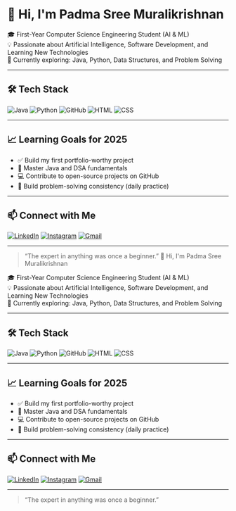 # 👋 Hi, I'm Padma Sree Muralikrishnan

🎓 First-Year Computer Science Engineering Student (AI & ML)  
💡 Passionate about Artificial Intelligence, Software Development, and Learning New Technologies  
🚀 Currently exploring: Java, Python, Data Structures, and Problem Solving

---

## 🛠️ Tech Stack

![Java](https://img.shields.io/badge/Java-ED8B00?style=for-the-badge&logo=java&logoColor=white)
![Python](https://img.shields.io/badge/Python-3776AB?style=for-the-badge&logo=python&logoColor=white)
![GitHub](https://img.shields.io/badge/GitHub-181717?style=for-the-badge&logo=github&logoColor=white)
![HTML](https://img.shields.io/badge/HTML5-E34F26?style=for-the-badge&logo=html5&logoColor=white)
![CSS](https://img.shields.io/badge/CSS3-1572B6?style=for-the-badge&logo=css3&logoColor=white)

---

## 📈 Learning Goals for 2025

- ✅ Build my first portfolio-worthy project
- 🧠 Master Java and DSA fundamentals
- 💻 Contribute to open-source projects on GitHub
- 📝 Build problem-solving consistency (daily practice)

---

## 📫 Connect with Me

[![LinkedIn](https://img.shields.io/badge/LinkedIn-0077B5?style=flat&logo=linkedin&logoColor=white)](https://linkedin.com)
[![Instagram](https://img.shields.io/badge/Instagram-E4405F?style=flat&logo=instagram&logoColor=white)](https://instagram.com)
[![Gmail](https://img.shields.io/badge/Email-D14836?style=flat&logo=gmail&logoColor=white)](mailto:your.email@example.com)

---

> “The expert in anything was once a beginner.”
👋 Hi, I'm Padma Sree Muralikrishnan

🎓 First-Year Computer Science Engineering Student (AI & ML)  
💡 Passionate about Artificial Intelligence, Software Development, and Learning New Technologies  
🚀 Currently exploring: Java, Python, Data Structures, and Problem Solving

---

## 🛠️ Tech Stack

![Java](https://img.shields.io/badge/Java-ED8B00?style=for-the-badge&logo=java&logoColor=white)
![Python](https://img.shields.io/badge/Python-3776AB?style=for-the-badge&logo=python&logoColor=white)
![GitHub](https://img.shields.io/badge/GitHub-181717?style=for-the-badge&logo=github&logoColor=white)
![HTML](https://img.shields.io/badge/HTML5-E34F26?style=for-the-badge&logo=html5&logoColor=white)
![CSS](https://img.shields.io/badge/CSS3-1572B6?style=for-the-badge&logo=css3&logoColor=white)

---

## 📈 Learning Goals for 2025

- ✅ Build my first portfolio-worthy project
- 🧠 Master Java and DSA fundamentals
- 💻 Contribute to open-source projects on GitHub
- 📝 Build problem-solving consistency (daily practice)

---

## 📫 Connect with Me

[![LinkedIn](https://img.shields.io/badge/LinkedIn-0077B5?style=flat&logo=linkedin&logoColor=white)](https://linkedin.com)
[![Instagram](https://img.shields.io/badge/Instagram-E4405F?style=flat&logo=instagram&logoColor=white)](https://instagram.com)
[![Gmail](https://img.shields.io/badge/Email-D14836?style=flat&logo=gmail&logoColor=white)](mailto:your.email@example.com)

---

> “The expert in anything was once a beginner.”
